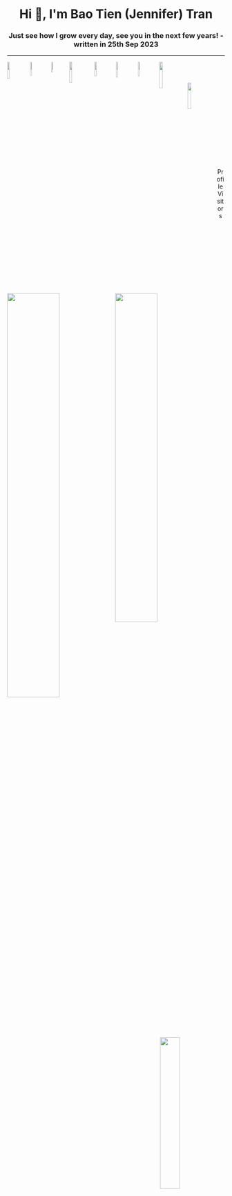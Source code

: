 <h1 align="center">Hi 👋, I'm Bao Tien (Jennifer) Tran</h1>
<h3 align="center">Just see how I grow every day, see you in the next few years! - written in 25th Sep 2023</h3>

---

<img align='left' width='10%' src='https://img.shields.io/badge/python-3670A0?style=for-the-badge&logo=python&logoColor=ffdd54' />
<img align='left' width='9%' src='https://img.shields.io/badge/html5-%23E34F26.svg?style=for-the-badge&logo=html5&logoColor=white' />
<img align='left' width='7.8%' src='https://img.shields.io/badge/css3-%231572B6.svg?style=for-the-badge&logo=css3&logoColor=white' />
<img align='left' width='11%' src='https://img.shields.io/badge/javascript-%23323330.svg?style=for-the-badge&logo=j' />
<img align='left' width='9.2%' src='https://img.shields.io/badge/Numpy-777BB4?style=for-the-badge&logo=numpy&logoColor=white' />
<img align='left' width='9.5%' src='https://img.shields.io/badge/Plotly-239120?style=for-the-badge&logo=plotly&logoColor=white' />
<img align='left' width='9.2%' src='https://img.shields.io/badge/flask-%23000.svg?style=for-the-badge&logo=flask&logoColor=white' />
<img align='left' width='12.5%' src='https://img.shields.io/badge/Bootstrap-563D7C?style=for-the-badge&logo=bootstrap&logoColor=white' />

<br><br>

<img align='left' width='12.5%' src='https://img.shields.io/badge/Streamlit-FF4B4B?style=for-the-badge&logo=Streamlit&logoColor=white' />

<br><br>

<img align='left' width='49%%' src='https://github-readme-stats.vercel.app/api?username=Meowmeow-alt&show_icons=true&theme=radical' />
<img align='left' width='44.2%%' src='https://github-readme-stats.vercel.app/api/top-langs/?username=meowmeow-alt&layout=compact&theme=radical&exclude_repo=131851583,[repo2](https://github.com/me50/Meowmeow-alt)' />

<br><br><br><br><br><br><br><br>

<p align="center">Profile Visitors</p>
<p align="center">
  <img width='30%' src='https://profile-counter.glitch.me/Meowmeow-alt/count.svg' />
</p>



